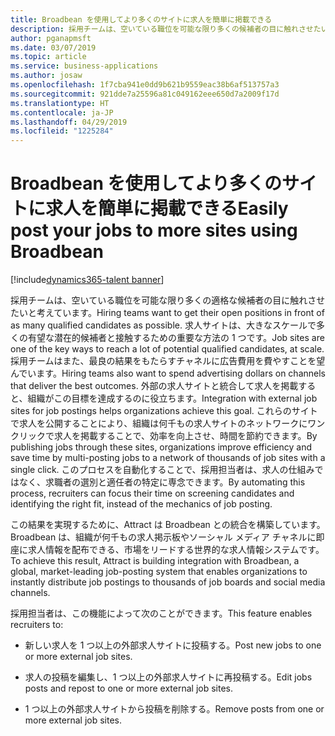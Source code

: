 ```yaml
---
title: Broadbean を使用してより多くのサイトに求人を簡単に掲載できる
description: 採用チームは、空いている職位を可能な限り多くの候補者の目に触れさせたいと考えています。
author: pganapmsft
ms.date: 03/07/2019
ms.topic: article
ms.service: business-applications
ms.author: josaw
ms.openlocfilehash: 1f7cba941e0dd9b621b9559eac38b6af513757a3
ms.sourcegitcommit: 921dde7a25596a81c049162eee650d7a2009f17d
ms.translationtype: HT
ms.contentlocale: ja-JP
ms.lasthandoff: 04/29/2019
ms.locfileid: "1225284"
---
```

#  <a name="easily-post-your-jobs-to-more-sites-using-broadbean"></a><span data-ttu-id="f832a-103">Broadbean を使用してより多くのサイトに求人を簡単に掲載できる</span><span class="sxs-lookup"><span data-stu-id="f832a-103">Easily post your jobs to more sites using Broadbean</span></span>
[!include[dynamics365-talent banner](../../includes/dynamics365-talent.md)]


<span data-ttu-id="f832a-104">採用チームは、空いている職位を可能な限り多くの適格な候補者の目に触れさせたいと考えています。</span><span class="sxs-lookup"><span data-stu-id="f832a-104">Hiring teams want to get their open positions in front of as many qualified candidates as possible.</span></span> <span data-ttu-id="f832a-105">求人サイトは、大きなスケールで多くの有望な潜在的候補者と接触するための重要な方法の 1 つです。</span><span class="sxs-lookup"><span data-stu-id="f832a-105">Job sites are one of the key ways to reach a lot of potential qualified candidates, at scale.</span></span> <span data-ttu-id="f832a-106">採用チームはまた、最良の結果をもたらすチャネルに広告費用を費やすことを望んでいます。</span><span class="sxs-lookup"><span data-stu-id="f832a-106">Hiring teams also want to spend advertising dollars on channels that deliver the best outcomes.</span></span> <span data-ttu-id="f832a-107">外部の求人サイトと統合して求人を掲載すると、組織がこの目標を達成するのに役立ちます。</span><span class="sxs-lookup"><span data-stu-id="f832a-107">Integration with external job sites for job postings helps organizations achieve this goal.</span></span> <span data-ttu-id="f832a-108">これらのサイトで求人を公開することにより、組織は何千もの求人サイトのネットワークにワンクリックで求人を掲載することで、効率を向上させ、時間を節約できます。</span><span class="sxs-lookup"><span data-stu-id="f832a-108">By publishing jobs through these sites, organizations improve efficiency and save time by multi-posting jobs to a network of thousands of job sites with a single click.</span></span> <span data-ttu-id="f832a-109">このプロセスを自動化することで、採用担当者は、求人の仕組みではなく、求職者の選別と適任者の特定に専念できます。</span><span class="sxs-lookup"><span data-stu-id="f832a-109">By automating this process, recruiters can focus their time on screening candidates and identifying the right fit, instead of the mechanics of job posting.</span></span> 

<span data-ttu-id="f832a-110">この結果を実現するために、Attract は Broadbean との統合を構築しています。Broadbean は、組織が何千もの求人掲示板やソーシャル メディア チャネルに即座に求人情報を配布できる、市場をリードする世界的な求人情報システムです。</span><span class="sxs-lookup"><span data-stu-id="f832a-110">To achieve this result, Attract is building integration with Broadbean, a global, market-leading job-posting system that enables organizations to instantly distribute job postings to thousands of job boards and social media channels.</span></span> 

<span data-ttu-id="f832a-111">採用担当者は、この機能によって次のことができます。</span><span class="sxs-lookup"><span data-stu-id="f832a-111">This feature enables recruiters to:</span></span>

-   <span data-ttu-id="f832a-112">新しい求人を 1 つ以上の外部求人サイトに投稿する。</span><span class="sxs-lookup"><span data-stu-id="f832a-112">Post new jobs to one or more external job sites.</span></span>

-   <span data-ttu-id="f832a-113">求人の投稿を編集し、1 つ以上の外部求人サイトに再投稿する。</span><span class="sxs-lookup"><span data-stu-id="f832a-113">Edit jobs posts and repost to one or more external job sites.</span></span>

-   <span data-ttu-id="f832a-114">1 つ以上の外部求人サイトから投稿を削除する。</span><span class="sxs-lookup"><span data-stu-id="f832a-114">Remove posts from one or more external job sites.</span></span>
